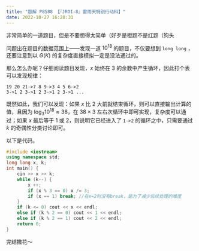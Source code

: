 ```yaml
---
title: "题解 P8588 【『JROI-8』雷雨天特别行动科】"
date: 2022-10-27 16:28:31
---
```


非常简单的一道题目，但是不要想得太简单（好歹是橙题不是红题（狗头

问题出在题目的数据范围上——发现一道 $10^{18}$ 的题目，不仅要想到 `long long` ，还要注意到以 $\Theta{(K)}$ 的复杂度直接模拟一定是没法通过的。

那么怎么办呢？仔细阅读题目发现，$x$ 始终在 $3$ 的余数中产生循环，因此打个表可以发现规律：

```
19 20 21->7 8 9->3 4 5 6->2 
3->1 2 3->1 2 3->1 2 3->1 ...
```

既然如此，我们可以发现：如果 $x$ 比 $2$ 大前就结束循环，则可以直接输出计算的值，且因为 $\log_{3}{10^{18}}\approx38$，在 $38 \times 3$ 左右次循环中即可实现，复杂度可以通过；如果 $x$ 最后等于 $1$ 或 $2$，则说明它已经进入了 `1->2` 的循环之中，只需要通过 $k$ 的奇偶性分类讨论即可。

以下是代码。

```cpp
#include <iostream>
using namespace std;
long long x, k;
int main() {
	cin >> x >> k;
	while (k--) {
		x ++;
		if (x % 3 == 0) x /= 3;
		if (x == 1) break; //在x=2时没有break，是为了减少后续处理的难度
	}
	if (k <= 0) cout << x << endl;
	else if (k % 2 == 0) cout << 1 << endl;
	else if (k % 2 == 1) cout << 2 << endl;
	return 0;
}
```

完结撒花～
